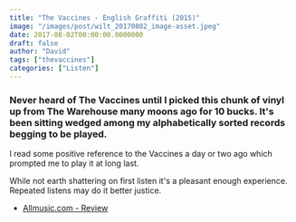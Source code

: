 ```yaml
---
title: "The Vaccines - English Graffiti (2015)"
image: "/images/post/wilt_20170802_image-asset.jpeg"
date: 2017-08-02T00:00:00.0000000
draft: false
author: "David"
tags: ["thevaccines"]
categories: ["Listen"]
---
```

### Never heard of The Vaccines until I picked this chunk of vinyl up from The Warehouse many moons ago for 10 bucks. It's been sitting wedged among my alphabetically sorted records begging to be played.

 I read some positive reference to the Vaccines a day or two ago which prompted me to play it at long last.

 While not earth shattering on first listen it's a pleasant enough experience. Repeated listens may do it better justice. 

-  [Allmusic.com - Review](http://www.allmusic.com/album/english-graffiti-mw0002840603)